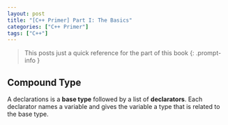 ```yaml
---
layout: post
title: "[C++ Primer] Part I: The Basics"
categories: ["C++ Primer"]
tags: ["C++"]
---
```


> This posts just a quick reference for the part of this book
{: .prompt-info }

## Compound Type

A declarations is a **base type** followed by a list of **declarators**. Each declarator names a variable and gives the variable a type that is related to the base type.



